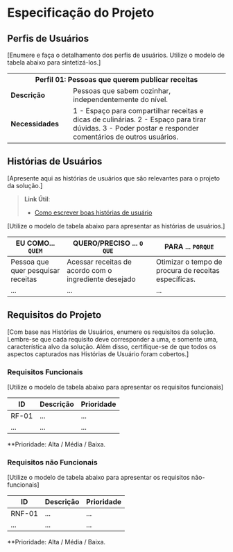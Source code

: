# Especificação do Projeto

## Perfis de Usuários

[Enumere e faça o detalhamento dos perfis de usuários. Utilize o modelo de tabela abaixo para sintetizá-los.]

<table>
<tbody>
<tr align=center>
<th colspan="2">Perfil 01: Pessoas que querem publicar receitas </th>
</tr> 
<tr>
<td width="150px"><b>Descrição</b></td>
<td width="600px">Pessoas que sabem cozinhar, independentemente do nível.</td>
</tr>
<tr>
<td><b>Necessidades</b></td>
<td>1 - Espaço para compartilhar receitas e dicas de culinárias.
 2 - Espaço para tirar dúvidas.
 3 - Poder postar e responder comentários de outros usuários.</td>
</tr> 
</tbody>
</table>


## Histórias de Usuários

[Apresente aqui as histórias de usuários que são relevantes para o projeto da solução.]

> **Link Útil**:
> - [Como escrever boas histórias de usuário](https://medium.com/vertice/como-escrever-boas-users-stories-hist%C3%B3rias-de-usu%C3%A1rios-b29c75043fac)

[Utilize o modelo de tabela abaixo para apresentar as histórias de usuários.]

|EU COMO... `QUEM`   | QUERO/PRECISO ... `O QUE` |PARA ... `PORQUE`                 |
|--------------------|---------------------------|----------------------------------|
| Pessoa que quer pesquisar receitas                | Acessar receitas de acordo com o ingrediente desejado                        | Otimizar o tempo de procura de receitas específicas.                               |
| ...                | ...                       | ...                              |

## Requisitos do Projeto

[Com base nas Histórias de Usuários, enumere os requisitos da solução. Lembre-se que cada requisito deve corresponder a uma, e somente uma, característica alvo da solução. Além disso, certifique-se de que todos os aspectos capturados nas Histórias de Usuário foram cobertos.]

### Requisitos Funcionais

[Utilize o modelo de tabela abaixo para apresentar os requisitos funcionais]

|ID    | Descrição                | Prioridade |
|-------|---------------------------------|----|
| RF-01 |  ...                    | ...   | 
|  ...  |  ...                    | ...   |

**Prioridade: Alta / Média / Baixa. 

### Requisitos não Funcionais

[Utilize o modelo de tabela abaixo para apresentar os requisitos não-funcionais]

|ID      | Descrição               |Prioridade |
|--------|-------------------------|----|
| RNF-01 |  ...                    | ...   | 
| ...    |  ...                    | ...   | 

**Prioridade: Alta / Média / Baixa. 

